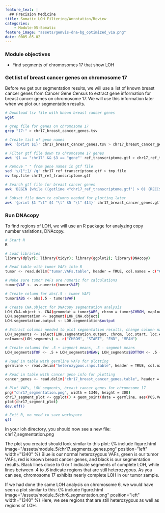 ```yaml
---
feature_text: |
  ## Precision Medicine
title: Somatic LOH Filtering/Annotation/Review
categories:
    - Module-05-Somatic
feature_image: "assets/genvis-dna-bg_optimized_v1a.png"
date: 0005-05-02
---
```


### Module objectives
- Find segments of chromosomes 17 that show LOH

### Get list of breast cancer genes on chromosome 17 
Before we get our segmentation results, we will use a list of known breast cancer genes from Cancer Gene Census to extract gene information for breast cancer genes on chromosome 17. We will use this information later when we plot our segmentation results.

```bash
# Download tsv file with known breast cancer genes
wget 

# grep file for genes on chromosome 17
grep "17:" > chr17_breast_cancer_genes.tsv

# Create list of gene names
awk '{print $1}' chr17_breast_cancer_genes.tsv > chr17_breast_cancer_gene_names

# Filter gtf file down to chromosome 17 genes
awk '$1 == "chr17" && $3 == "gene"' ref_transcriptome.gtf > chr17_ref_transcriptome.gtf

# Remove " " from gene names in gtf file
sed 's/[";]/ /g' chr17_ref_transcriptome.gtf > tmp.file
mv tmp.file chr17_ref_transcriptome.gtf

# Search gtf file for breast cancer genes
awk 'BEGIN {while ((getline <"chr17_ref_transcriptome.gtf") > 0) {REC[$14]=$0}} {print REC[$1]}' < chr17_breast_cancer_gene_names > chr17_breast_cancer_genes.gtf

# Subset file down to columns needed for plotting later
awk '{print $1 "\t" $4 "\t" $5 "\t" $14}' chr17_breast_cancer_genes.gtf > chr17_breast_cancer_genes.table
```

### Run DNAcopy
To find regions of LOH, we will use an R package for analyzing copy number variations, DNAcopy.

```bash
# Start R
R

# Load libraries
library(dplyr); library(tidyr); library(ggplot2); library(DNAcopy)

# Read table with tumor VAFs into R
tumor <- read.delim("tumor.VAFs.table", header = TRUE, col.names = c("CHROM", "POS", "TUMOR_DP", "AD", "VAF"))

# Make sure tumor VAFs are numeric for calculations
tumor$VAF <- as.numeric(tumor$VAF)

# Create column for abs(.5 - tumor VAF)
tumor$ABS <- abs(.5 - tumor$VAF)

# Create CNA.object for DNAcopy segmentation analysis
LOH_CNA.object <- CNA(genomdat = tumor$ABS, chrom = tumor$CHROM, maploc = tumor$POS, data.type = 'binary')
LOH.segmentation <- segment(LOH_CNA.object)
LOH.segmentation.output <- LOH.segmentation$output

# Extract columns needed to plot segmentation results, change column names
LOH_segments <- select(LOH.segmentation.output, chrom, loc.start, loc.end, seg.mean)
colnames(LOH_segments) <- c("CHROM", "START", "END", "MEAN")

# Create columns for .5 + segment means, .5 - segment means
LOH_segments$TOP <- .5 + LOH_segments$MEAN; LOH_segments$BOTTOM <- .5 - LOH_segments$MEAN

# Read in table with germline VAFs for plotting
germline <- read.delim("heterozygous.snps.table", header = TRUE, col.names = c("CHROM", "POS", "GT", "AD", "DP", "VAF"))

# Read in table with cancer gene info for plotting
cancer_genes <- read.delim("chr17_breast_cancer_genes.table", header = FALSE, col.names = c("CHROM", "START", "END", "GENE"))

# Plot VAFs, LOH segments, breast cancer genes for chromosome 17
png("chr17_segmentation.png", width = 1340, height = 300)
chr17_segment_plot <- ggplot() + geom_point(data = germline, aes(POS,VAF), color="blue") + geom_point(data = tumor, aes(POS,VAF), color="green") + geom_segment(data = LOH_segments, aes(x = LOH_segments$START,y = LOH_segments$TOP,xend = LOH_segments$END,yend = LOH_segments$TOP), size = 1.5) + geom_segment(data = LOH_segments, aes(x = LOH_segments$START,y = LOH_segments$BOTTOM,xend = LOH_segments$END,yend = LOH_segments$BOTTOM), size = 1.5) + geom_segment(data = cancer_genes, aes(x = cancer_genes$START, y = 1.2, xend = cancer_genes$END, yend = 1.2), size = 3, color = "red") + geom_text(data = cancer_genes, aes(x=END, y=1.35, label=GENE), size = 3.5, color = "red", angle = 45, check_overlap = TRUE) + xlab("Chromosome Position") + ylab("VAF") + ylim(0, 1.4)
plot(chr17_segment_plot)
dev.off()

# Exit R, no need to save workspace
q()
```
In your loh directory, you should now see a new file: chr17_segmentation.png

The plot you created should look similar to this plot:
{% include figure.html image="/assets/module_5/chr17_segments_genes.png" position="left" width="1340" %}
Blue is our normal heterozygous VAFs, green is our tumor VAFs, red is known breast cancer genes, and black is our segmentation results. Black lines close to 0 or 1 indicate segments of complete LOH, while lines between .4 to .6 indicate regions that are still heterozygous. As you can see, chromosome 17 exhibits nearly complete LOH in our tumor sample.

If we had done the same LOH analysis on chromosome 6, we would have seen a plot similar to this:
{% include figure.html image="/assets/module_5/chr6_segmentation.png" position="left" width="1340" %}
Here, we see regions that are still heterozygous as well as regions of LOH.
